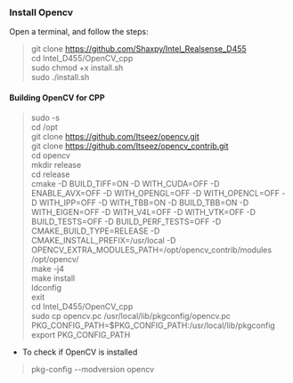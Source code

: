 ### Install Opencv
Open a terminal, and follow the steps:
> git clone https://github.com/Shaxpy/Intel_Realsense_D455 <br>
> cd Intel_D455/OpenCV_cpp <br>
> sudo chmod +x install.sh <br>
> sudo ./install.sh <br>

#### Building OpenCV for CPP
> sudo -s <br>
> cd /opt <br>
> git clone https://github.com/Itseez/opencv.git <br>
> git clone https://github.com/Itseez/opencv_contrib.git <br>
> cd opencv <br>
> mkdir release <br>
> cd release <br>
> cmake -D BUILD_TIFF=ON -D WITH_CUDA=OFF -D ENABLE_AVX=OFF -D WITH_OPENGL=OFF -D WITH_OPENCL=OFF -D WITH_IPP=OFF -D WITH_TBB=ON -D BUILD_TBB=ON -D WITH_EIGEN=OFF -D WITH_V4L=OFF -D WITH_VTK=OFF -D BUILD_TESTS=OFF -D BUILD_PERF_TESTS=OFF -D CMAKE_BUILD_TYPE=RELEASE -D CMAKE_INSTALL_PREFIX=/usr/local -D OPENCV_EXTRA_MODULES_PATH=/opt/opencv_contrib/modules /opt/opencv/ <br>
> make -j4 <br>
> make install <br>
> ldconfig <br>
> exit <br>
> cd Intel_D455/OpenCV_cpp <br>
> sudo cp opencv.pc /usr/local/lib/pkgconfig/opencv.pc <br>
> PKG_CONFIG_PATH=$PKG_CONFIG_PATH:/usr/local/lib/pkgconfig <br>
> export PKG_CONFIG_PATH <br>

- To check if OpenCV is installed
> pkg-config --modversion opencv

